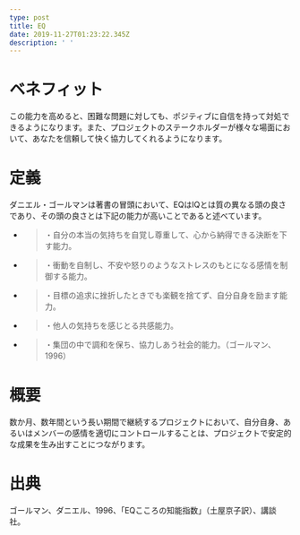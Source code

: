 ```yaml
---
type: post
title: EQ
date: 2019-11-27T01:23:22.345Z
description: ' '
---
```

# ベネフィット

この能力を高めると、困難な問題に対しても、ポジティブに自信を持って対処できるようになります。また、プロジェクトのステークホルダーが様々な場面において、あなたを信頼して快く協力してくれるようになります。

# 定義

ダニエル・ゴールマンは著書の冒頭において、EQはIQとは質の異なる頭の良さであり、その頭の良さとは下記の能力が高いことであると述べています。

* > ・自分の本当の気持ちを自覚し尊重して、心から納得できる決断を下す能力。
* > ・衝動を自制し、不安や怒りのようなストレスのもとになる感情を制御する能力。
* > ・目標の追求に挫折したときでも楽観を捨てず、自分自身を励ます能力。
* > ・他人の気持ちを感じとる共感能力。
* > ・集団の中で調和を保ち、協力しあう社会的能力。（ゴールマン、1996）

# 概要

数か月、数年間という長い期間で継続するプロジェクトにおいて、自分自身、あるいはメンバーの感情を適切にコントロールすることは、プロジェクトで安定的な成果を生み出すことにつながります。

# 出典

ゴールマン、ダニエル、1996、「EQこころの知能指数」（土屋京子訳）、講談社。

